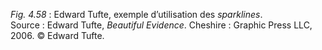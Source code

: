 *Fig. 4.58* : Edward Tufte, exemple d’utilisation des *sparklines*.  
Source : Edward Tufte, *Beautiful Evidence*. Cheshire : Graphic Press LLC, 2006. © Edward Tufte.